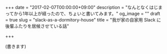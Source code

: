 +++
date = "2017-02-07T00:00:00+09:00"
description = "なんとなくはじまってから1年以上が経ったので、ちょいと書いてみます。"
og_image = ""
draft = true
slug = "slack-as-a-dormitory-house"
title = "我が家の自家用 Slack に後輩ふたりを居候させている話"

+++

(書きます)
